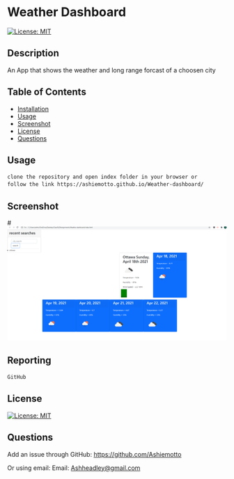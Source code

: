# Weather Dashboard

  
[![License: MIT](https://img.shields.io/badge/License-MIT-blue.svg)](https://opensource.org/licenses/mit)
  
## Description
An App that shows the weather and long range forcast of a choosen city
  
## Table of Contents
- [Installation](#installation)
- [Usage](#usage)
- [Screenshot](#screenshot)
- [License](#license)
- [Questions](#questions)
  

  
## Usage
```md
clone the repository and open index folder in your browser or 
follow the link https://ashiemotto.github.io/Weather-dashboard/
```
  
## Screenshot
#![picture of website](./assets/pictures/Screenshot.png)
  
## Reporting
```md
GitHub
```
## License
[![License: MIT](https://img.shields.io/badge/License-MIT-blue.svg)](https://opensource.org/licenses/mit)
  
## Questions 
Add an issue through GitHub:
 https://github.com/Ashiemotto
  
Or using email:
Email: Ashheadley@gmail.com

